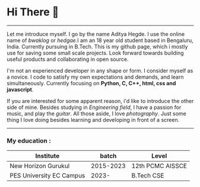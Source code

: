 
# Hi There 👋

---

Let me introduce myself. I go by the name Aditya Hegde. I use the online name of *bwaklog* or *hedgae*.I am an 18 year old student based in Bengaluru, India. Currently pursuing in B.Tech. This is my github page, which i mostly use for saving some small scale projects. Look forward towards building useful products and collaborating in open source. 

I'm not an experienced developer in any shape or form. I consider myself as a novice. I code to satisfy my own expectations and demands, and learn simultaneously. Currently focusing on **Python, C, C++, html, css and javascript**. 

If you are interested for some apparent reason, i'd like to introduce the other side of mine. Besides studying in _Engineering field_, I have a passion for music, and play the _guitar_. All those aside, I love _photography_. Just some thing I love doing besides learning and developing in front of a screen.

---

### My education :
|  Institute|  batch|Level|
|--|--|--|
| New Horizon Gurukul | 2015-2023 |12th PCMC AISSCE|
| PES University EC Campus | 2023- |B.Tech CSE|
